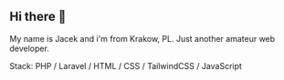 ## Hi there 🖖
My name is Jacek and i'm from Krakow, PL. Just another amateur web developer.

Stack: PHP / Laravel / HTML / CSS / TailwindCSS / JavaScript
